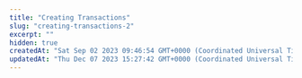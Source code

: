 ```yaml
---
title: "Creating Transactions"
slug: "creating-transactions-2"
excerpt: ""
hidden: true
createdAt: "Sat Sep 02 2023 09:46:54 GMT+0000 (Coordinated Universal Time)"
updatedAt: "Thu Dec 07 2023 15:27:42 GMT+0000 (Coordinated Universal Time)"
---
```

